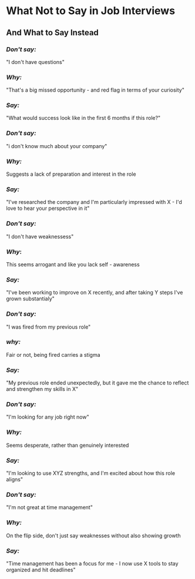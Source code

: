 # What Not to Say in Job Interviews
## And What to Say Instead


### *Don't say:*

"I don't have questions"  

### *Why:*

"That's a big missed opportunity - and red flag in terms of your curiosity"

### *Say:* 

"What would success look like in the first 6 months if this role?"

### *Don't say:*

"i don't know much about your company"

### *Why:*

Suggests a lack of preparation and interest in the role 

### *Say:*

"I've researched the company and I'm particularly impressed with X - I'd love to hear your perspective in it"

### *Don't say:*

"I don't have weaknessess"

### *Why*:

This seems arrogant and like you lack self - awareness

### *Say:* 

"I've been working to improve on X recently, and after taking Y steps I've grown substantialy"

### *Don't say:*

"I was fired from my previous role"

### *why:*

Fair or not, being fired carries a stigma 

### *Say:*

"My previous role ended unexpectedly, but it gave me the chance to reflect and strengthen my skills in X"

### *Don't say:* 

"I'm looking for any job right now"

### *Why:* 

Seems desperate, rather  than genuinely interested

### *Say:*

"I'm looking to use XYZ strengths, and I'm excited about how this role aligns"

### *Don't say:* 

"I'm not great at time management"

### *Why:* 

On the flip side, don't just say weaknesses without also showing growth

### *Say:* 

"Time management has been a focus for me - I now use X tools to stay organized and hit deadlines"




